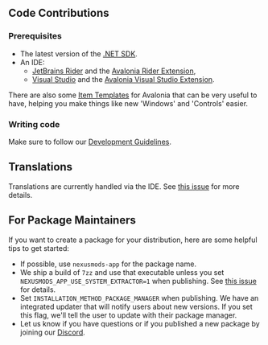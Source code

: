 ﻿## Code Contributions

### Prerequisites

- The latest version of the [.NET SDK](https://dotnet.microsoft.com/en-us/download/dotnet/8.0).
- An IDE:
    - [JetBrains Rider](https://www.jetbrains.com/rider/) and the [Avalonia Rider Extension](https://plugins.jetbrains.com/plugin/14839-avaloniarider),
    - [Visual Studio](https://visualstudio.microsoft.com/downloads/) and the [Avalonia Visual Studio Extension](https://marketplace.visualstudio.com/items?itemName=AvaloniaTeam.AvaloniaVS).

There are also some [Item Templates](https://github.com/AvaloniaUI/avalonia-dotnet-templates) for Avalonia that can be very useful to have,
helping you make things like new 'Windows' and 'Controls' easier.

### Writing code

Make sure to follow our [Development Guidelines](./development-guidelines/UICodingGuidelines.md).

## Translations

Translations are currently handled via the IDE. See [this issue](https://github.com/Nexus-Mods/NexusMods.App/issues/598) for more details.

## For Package Maintainers

If you want to create a package for your distribution, here are some helpful tips to get started:

- If possible, use `nexusmods-app` for the package name.
- We ship a build of `7zz` and use that executable unless you set `NEXUSMODS_APP_USE_SYSTEM_EXTRACTOR=1` when publishing. See [this issue](https://github.com/Nexus-Mods/NexusMods.App/issues/1306#issuecomment-2095755699) for details.
- Set `INSTALLATION_METHOD_PACKAGE_MANAGER` when publishing. We have an integrated updater that will notify users about new versions. If you set this flag, we'll tell the user to update with their package manager.
- Let us know if you have questions or if you published a new package by joining our [Discord](https://discord.gg/ReWTxb93jS).
